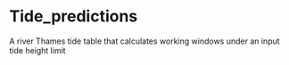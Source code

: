 # Tide_predictions
A river Thames tide table that calculates working windows under an input tide height limit
